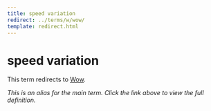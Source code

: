 ```yaml
---
title: speed variation
redirect: ../terms/w/wow/
template: redirect.html
---
```


# speed variation

This term redirects to [Wow](../terms/w/wow/).

*This is an alias for the main term. Click the link above to view the full definition.*
